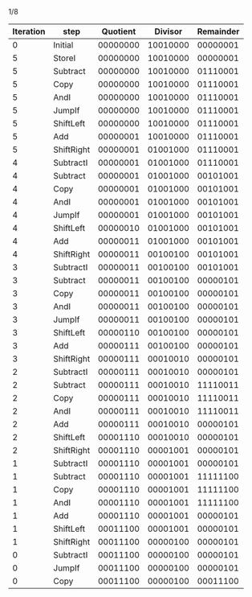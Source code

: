 1/8

|Iteration| step       |Quotient|Divisor| Remainder  |
|---|------------|---|---|------------|
| 0 | Initial    | 00000000 | 10010000 | 00000001 | (test: 00000000)
| 5 | StoreI     | 00000000 | 10010000 | 00000001 | (test: 00000000)
| 5 | Subtract   | 00000000 | 10010000 | 01110001 | (test: 00000000)
| 5 | Copy       | 00000000 | 10010000 | 01110001 | (test: 01110001)
| 5 | AndI       | 00000000 | 10010000 | 01110001 | (test: 00000000)
| 5 | JumpIf     | 00000000 | 10010000 | 01110001 | (test: 00000000)
| 5 | ShiftLeft  | 00000000 | 10010000 | 01110001 | (test: 00000000)
| 5 | Add        | 00000001 | 10010000 | 01110001 | (test: 00000000)
| 5 | ShiftRight | 00000001 | 01001000 | 01110001 | (test: 00000000)
| 4 | SubtractI  | 00000001 | 01001000 | 01110001 | (test: 00000000)
| 4 | Subtract   | 00000001 | 01001000 | 00101001 | (test: 00000000)
| 4 | Copy       | 00000001 | 01001000 | 00101001 | (test: 00101001)
| 4 | AndI       | 00000001 | 01001000 | 00101001 | (test: 00000000)
| 4 | JumpIf     | 00000001 | 01001000 | 00101001 | (test: 00000000)
| 4 | ShiftLeft  | 00000010 | 01001000 | 00101001 | (test: 00000000)
| 4 | Add        | 00000011 | 01001000 | 00101001 | (test: 00000000)
| 4 | ShiftRight | 00000011 | 00100100 | 00101001 | (test: 00000000)
| 3 | SubtractI  | 00000011 | 00100100 | 00101001 | (test: 00000000)
| 3 | Subtract   | 00000011 | 00100100 | 00000101 | (test: 00000000)
| 3 | Copy       | 00000011 | 00100100 | 00000101 | (test: 00000101)
| 3 | AndI       | 00000011 | 00100100 | 00000101 | (test: 00000000)
| 3 | JumpIf     | 00000011 | 00100100 | 00000101 | (test: 00000000)
| 3 | ShiftLeft  | 00000110 | 00100100 | 00000101 | (test: 00000000)
| 3 | Add        | 00000111 | 00100100 | 00000101 | (test: 00000000)
| 3 | ShiftRight | 00000111 | 00010010 | 00000101 | (test: 00000000)
| 2 | SubtractI  | 00000111 | 00010010 | 00000101 | (test: 00000000)
| 2 | Subtract   | 00000111 | 00010010 | 11110011 | (test: 00000000)
| 2 | Copy       | 00000111 | 00010010 | 11110011 | (test: 11110011)
| 2 | AndI       | 00000111 | 00010010 | 11110011 | (test: 10000000)
| 2 | Add        | 00000111 | 00010010 | 00000101 | (test: 10000000)
| 2 | ShiftLeft  | 00001110 | 00010010 | 00000101 | (test: 10000000)
| 2 | ShiftRight | 00001110 | 00001001 | 00000101 | (test: 10000000)
| 1 | SubtractI  | 00001110 | 00001001 | 00000101 | (test: 10000000)
| 1 | Subtract   | 00001110 | 00001001 | 11111100 | (test: 10000000)
| 1 | Copy       | 00001110 | 00001001 | 11111100 | (test: 11111100)
| 1 | AndI       | 00001110 | 00001001 | 11111100 | (test: 10000000)
| 1 | Add        | 00001110 | 00001001 | 00000101 | (test: 10000000)
| 1 | ShiftLeft  | 00011100 | 00001001 | 00000101 | (test: 10000000)
| 1 | ShiftRight | 00011100 | 00000100 | 00000101 | (test: 10000000)
| 0 | SubtractI  | 00011100 | 00000100 | 00000101 | (test: 10000000)
| 0 | JumpIf     | 00011100 | 00000100 | 00000101 | (test: 10000000)
| 0 | Copy       | 00011100 | 00000100 | 00011100 | (test: 10000000)

